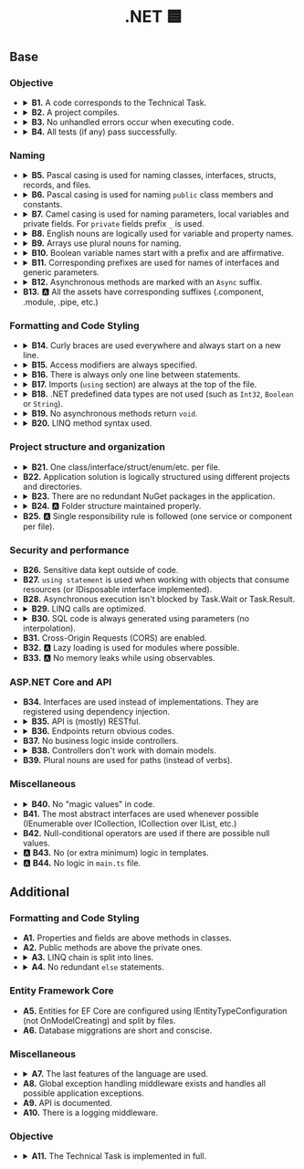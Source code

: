 <h1 align="center">
  .NET 🟦
</h1>

## Base

### Objective

- <details>
    <summary>
      <b>B1.</b> A code corresponds to the Technical Task.
    </summary>
    <p>
      All the mandatory tasks of the TT have been fulfilled.
    </p>
  </details>

- <details>
    <summary>
      <b>B2.</b> A project compiles.
    </summary>
    <p>
      A project can be successfully built, and a compiler doesn't show any errors.
    </p>
  </details>

- <details>
    <summary>
      <b>B3.</b> No unhandled errors occur when executing code.
    </summary>
    <p>
      All parts of the application work as expected while code is executing.
    </p>
  </details>

- <details>
    <summary>
      <b>B4.</b> All tests (if any) pass successfully.
    </summary>
    <p>
      If a project has tests, all of them pass successfully.
    </p>
  </details>

### Naming

- <details>
    <summary>
      <b>B5.</b> Pascal casing is used for naming classes, interfaces, structs, records, and files.
    </summary>
    <p>

  ```csharp
  public class LanguageCode
  {

  }

  public struct Money
  {

  }

  ```

    </p>
  </details>

- <details>
    <summary>
      <b>B6.</b> Pascal casing is used for naming <code>public</code> class members and constants.
    </summary>
    <p>
    It's used for fields, properties, events, methods, etc.

  ```csharp
  public class Person
  {
    private const string Country = "Ukraine";
    public string Name { get; }
    public bool IsActive;
    public int GetAge()
    {
    }
  }
  ```

    </p>
  </details>

- <details>
    <summary>
      <b>B7.</b> Camel casing is used for naming parameters, local variables and private fields. For <code>private</code> fields prefix <code>_</code> is used.
    </summary>
    <p>

  ```csharp
  public class Person
  {
    private readonly string _name
    private bool _isActive;
    public int GetAge(int birthYear, int currentYear)
    {
      var age = currentYear - birthYear;
    }
  }
  ```

    </p>
  </details>

- <details>
    <summary>
      <b>B8.</b> English nouns are logically used for variable and property names.
    </summary>
    <p>
      Abbreviations are used only as service variables (for loops, predicates, etc.): <code>i</code>, <code>x</code>, and so on.

  Bad:

  ```csharp
  var data = new List<string> { "Joe", "Ross", "Chandler" };
  for (int index = 0; index < 3; index++)
  {
    Console.WriteLine(index);
  }
  ```

  Good:

  ```csharp
  for (int i = 0; i < 3; i++)
  {
    Console.WriteLine(i);
  }

  var name = "Ross";
  ```

    </p>
  </details>

- <details>
    <summary>
      <b>B9.</b> Arrays use plural nouns for naming.
    </summary>
  <p>

  ```csharp
  var integers = new List<int> { 1, 2, 3, 4, 5, 6 };
  var people = new List<Person>();
  ```

  </p>
  </details>

- <details>
    <summary>
      <b>B10.</b> Boolean variable names start with a prefix and are affirmative.
    </summary>
    <p>

  Bad:

  ```csharp
  public class Post
  {
    private bool _deleted = false;
    public bool Active { get; set; }
  }
  ```

  Good:

  ```csharp
  public class Post
  {
    private bool _isDeleted = false;
    public bool HasBillingAddress { get; set; }
  }
  ```

    </p>
  </details>

- <details>
    <summary>
      <b>B11.</b> Corresponding prefixes are used for names of interfaces and generic parameters.
    </summary>
    <p>
    Interface names must start with a capital <code>I</code> and then a usual pascal casing. Generic parameter names must start with capital <code>T</code> (can be just one letter).

  ```csharp
  public interface ICountryService<TCountry>
  {
    public TCountry GetCountry(int id);
  }

  public class EncryptedId<T>
  {
    public T Id { get; set; }
  }
  ```

    </p>
  </details>

- <details>
    <summary>
      <b>B12.</b> Asynchronous methods are marked with an <code>Async</code> suffix.
    </summary>
    <p>

  ```csharp
  public interface IProjectRepository
  {
    public Task<Project> GetByIdAsync(int id);
  }
  ```

    </p>
  </details>

- <summary>
  <b>B13.</b> 🅰️ All the assets have corresponding suffixes (.component, .module, .pipe, etc.)
  </summary>

### Formatting and Code Styling

- <details>
    <summary>
      <b>B14.</b> Curly braces are used everywhere and always start on a new line.
    </summary>
    <p>
    Curly braces are used everywhere if the statement implies and even if the code block consists of just one line. Curly braces always start with a new line.

  ```csharp
  public void Print(string mood)
  {
    if (mood == "fine")
    {
      Console.WriteLine("I'm fine");
    }
  }

  public class EmptyClass
  {
  }
  ```

    </p>
  </details>

- <details>
    <summary>
      <b>B15.</b> Access modifiers are always specified.
    </summary>
    <p>
    Access modifiers (<code>public</code>, <code>private</code>, etc.) are always specified for classes, interfaces, members, etc.

  ```csharp
  private readonly string _name;

  public void PrintName()
  {
    Console.WriteLine(_name);
  }

  public interface IPersonInterface
  {
  }
  ```

    </p>
  </details>

- <details>
    <summary>
      <b>B16.</b> There is always only one line between statements.
    </summary>
    <p>
    Bad:

  ```csharp
  private readonly string _name;


  public void PrintName()
  {
    Console.WriteLine(_name);
  }
  public interface IPersonInterface
  {
  }
  ```

  Good:

  ```csharp
  private readonly string _name;

  public void PrintName()
  {
    Console.WriteLine(_name);
  }

  public interface IPersonInterface
  {
  }
  ```

    </p>
  </details>

- <details>
    <summary>
      <b>B17.</b> Imports (<code>using</code> section) are always at the top of the file.
    </summary>
    <p>
    <code>using</code> statements reside at the top of the file with <code>System</code> imports going first, and then all the others sorted alphabetically.
    </p>
  </details>

- <details>
    <summary>
      <b>B18.</b> .NET predefined data types are not used (such as <code>Int32</code>, <code>Boolean</code> or <code>String</code>).
    </summary>
    <p>Built-in primitive types are used instead: <code>int</code>, <code>string</code>, <code>bool</code>
  </details>

- <details>
  <summary>
    <b>B19.</b> No asynchronous methods return <code>void</code>.
  </summary>
  <p>
    All asynchonous methods return <code>Task</code> or <code>Task&ltT&gt;</code>.
  </p>
  </details>

- <details>
    <summary>
      <b>B20.</b> LINQ method syntax used.
    </summary>
    <p>
    LINQ method syntax is preferred over query syntax:

  ```csharp
  int[] numbers = { 5, 10, 8, 3, 6, 12};

  //Query syntax:
  IEnumerable<int> evenIntsQuery =
    from num in numbers
    where num % 2 == 0
    orderby num
    select num;

  //Method syntax:
  IEnumerable<int> evenIntsMethod = numbers.Where(num => num % 2 == 0).OrderBy(n => n);
  ```

    </p>
  </details>

### Project structure and organization

- <details>
    <summary>
      <b>B21.</b> One class/interface/struct/enum/etc. per file.
    </summary>
    <p>
    Each class, interface, and all the other parts of the application reside in its files. Exception: nested classes are allowed if required.
    </p>
  </details>

- <summary>
    <b>B22.</b> Application solution is logically structured using different projects and directories.
  </summary>

- <details>
  <summary>
    <b>B23.</b> There are no redundant NuGet packages in the application.
  </summary>
  <p>
  All of the installed NuGet packages in different projects should be used.
  </p>
  </details>

- <details>
    <summary>
      <b>B24.</b> 🅰️ Folder structure maintained properly.
    </summary>
    <p>
    It can be "folder-by-structure" or "flat-structure" or something else as long as it's consistent.
    </p>
  </details>

- <summary>
    <b>B25.</b> 🅰️ Single responsibility rule is followed (one service or component per file).
  </summary>

### Security and performance

- <summary>
    <b>B26.</b> Sensitive data kept outside of code.
  </summary>

- <summary>
    <b>B27.</b> <code>using statement</code> is used when working with objects that consume resources (or IDisposable interface implemented).
  </summary>

- <summary>
    <b>B28.</b> Asynchronous execution isn't blocked by Task.Wait or Task.Result.
  </summary>

- <details>
    <summary>
      <b>B29.</b> LINQ calls are optimized.
    </summary>
    <p>

  Bad:

  ```csharp

  var childrenAmount = people.Where(x => x.Age < 18).Count();
  var isEmpty = people.Count() == 0;
  ```

  Good:

  ```csharp

  var childrenAmount = people.Count(x => x.Age < 18);
  var isEmpty = !people.Any();
  ```

    </p>
  </details>

- <details>
    <summary>
      <b>B30.</b> SQL code is always generated using parameters (no interpolation).
    </summary>
    <p>
    Bad:

  ```csharp
  int id = 1;
  string name = "Bill";
  int age = 60;

  var sql = $"INSERT INTO USERS(id, name, age) VALUES({id}, {Name}, {Age})";
  connection.Execute(sql);
  ```

  Good:

  ```csharp
  int id = 1;
  string name = "Bill";
  int age = 60;

  var sql = "INSERT INTO USERS(id, name, age) VALUES(@Id, @Name, @Age)";
  connection.Execute(sql, parameters: new
  {
    Id = id,
    Name = name,
    Age = age
  });
  ```

    </p>
  </details>

- <summary>
    <b>B31.</b> Cross-Origin Requests (CORS) are enabled.
  </summary>

- <summary>
    <b>B32.</b> 🅰️ Lazy loading is used for modules where possible.
  </summary>

- <summary>
    <b>B33.</b> 🅰️ No memory leaks while using observables.
  </summary>

### ASP.NET Core and API

- <summary>
    <b>B34.</b> Interfaces are used instead of implementations. They are registered using dependency injection.
  </summary>

- <details>
    <summary>
      <b>B35.</b> API is (mostly) RESTful.
    </summary>
    <p>
    At least:
      <ul>
        <li>POST requests only create resources</li>
        <li>GET requests only return data, without changing anything</li>
        <li>PUT requests only update information, etc</li>
      <ul>
    </p>
    </details>

- <details>
    <summary>
      <b>B36.</b> Endpoints return obvious codes.
    </summary>
    <p>
    At least:
      <ul>
        <li>200 — OK</li>
        <li>201 — Created</li>
        <li>404 — Not found, etc.</li>
      <ul>
    </p>
  </details>

- <summary>
  <b>B37.</b> No business logic inside controllers.
  </summary>

- <details>
    <summary>
      <b>B38.</b> Controllers don't work with domain models.
    </summary>
    <p>
    An application uses DTOs for input and output and performs mapping in the application layer to avoid working with domain objects in the controllers.
    </p>
  </details>

- <summary>
    <b>B39.</b> Plural nouns are used for paths (instead of verbs).
  </summary>

### Miscellaneous

- <details>
    <summary>
      <b>B40.</b> No "magic values" in code.
    </summary>
    <p>
    Code doesn't use any "magic values". They are at the top of the class definition as constants or in separate files.
    </p>
  </details>

- <summary>
    <b>B41.</b> The most abstract interfaces are used whenever possible (IEnumerable over ICollection, ICollection over IList, etc.)
  </summary>

- <summary>
    <b>B42.</b> Null-conditional operators are used if there are possible null values.
  </summary>

- <summary> 🅰️
    <b>B43.</b> No (or extra minimum) logic in templates.
  </summary>

- <summary> 🅰️
    <b>B44.</b> No logic in <code>main.ts</code> file.
  </summary>

## Additional

### Formatting and Code Styling

- <summary>
    <b>A1.</b> Properties and fields are above methods in classes.
  </summary>

- <summary>
    <b>A2.</b> Public methods are above the private ones.
  </summary>

- <details>
    <summary>
      <b>A3.</b> LINQ chain is split into lines.
    </summary>
    <p>

  Bad:

  ```csharp
  var studentNames = studentList.Where(s => s.Age > 18).Select(s => s).Where(st => st.StandardID > 0).Select(s => s.StudentName);
  ```

  Good:

  ```csharp
  var studentNames = studentList.Where(s => s.Age > 18)
                                .Select(s => s)
                                .Where(st => st.StandardID > 0)
                                .Select(s => s.StudentName);
  ```

    </p>
  </details>

- <details>
    <summary>
      <b>A4.</b> No redundant <code>else</code> statements.
    </summary>
    <p>

  Bad:

  ```csharp
  if (name == null)
  {
    throw new Exception("Name cannot be null");
  }
  else
  {
    Console.WriteLine($"Hello, {name}")
  }
  ```

  Good:

  ```csharp
  if (name == null)
  {
    throw new Exception("Name cannot be null");
  }
  Console.WriteLine($"Hello, {name}")
  ```

    </p>
  </details>

### Entity Framework Core

- <summary>
    <b>A5.</b> Entities for EF Core are configured using IEntityTypeConfiguration (not OnModelCreating) and split by files.
  </summary>

- <summary>
    <b>A6.</b> Database miggrations are short and conscise.
  </summary>

### Miscellaneous

- <details>
    <summary>
      <b>A7.</b> The last features of the language are used.
    </summary>
    <p>

  ```csharp
  // C# 8
  // Switch statements.
  public static Period GetCountry(PeriodUnit unit, int amount) =>
    unit switch
    {
      PeriodUnit.Days => Period.FromDays(amount),
      PeriodUnit.Months => Period.FromMonths(amount),
      PeriodUnit.Years => Period.FromYears(amount),
      _ => throw new ArgumentException("Not a valid period unit.")
    };

  // Using declaration
  using var file = new System.IO.StreamWriter("CountryCodes.txt");

  // Null-coalescing assignment
  var numbers = GetNumbers();
  numbers ??= new List<int>();

  // C# 9
  // Target typed new
  private Dictionary<string, object> _properties = new();

  // New pattern matching features
  if (name is not null) { ... }

  ```

    </p>
  </details>

- <summary>
    <b>A8.</b> Global exception handling middleware exists and handles all possible application exceptions.
  <summary>

- <summary>
    <b>A9.</b> API is documented.
  <summary>

- <summary>
    <b>A10.</b> There is a logging middleware.
  </summary>

### Objective

- <details>
    <summary>
      <b>A11.</b> The Technical Task is implemented in full.
    </summary>
    <p>
      All mandatory and optional tasks of the TT have been fulfilled.
    </p>
  </details>
